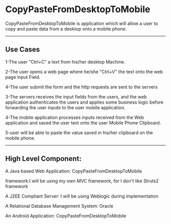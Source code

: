 # CopyPasteFromDesktopToMobile

CopyPasteFromDesktopToMobile is application which will allow a user to copy and paste data from a desktop onto a mobile phone. 

----------------
Use Cases
---------------
1-The user  "Ctrl+C" a text from his/her desktop Machine.

2-The user opens a web page where he/she  "Ctrl+V" the text onto the web page input Field.

4-The user submit the form and the http requests are sent to the servers

3-The servers receives the input fields from the users, and the web application authenticates the users and applies some business logic before forwarding the user inputs to the user mobile application.

4-The mobile application processes inputs received from the Web application and saved the user text onto the user Mobile Phone Clipboard.

5-user will be able to paste the value saved in his/her clipboard on the mobile phone.



----------------------
High Level Component:
----------------------
A Java based Web Application: CopyPasteFromDesktopToMobile

framework:I  will be using my own MVC framework, for I don't like Struts2 framework

A J2EE Compliant Server: I will be using Weblogic during implementation

A Relational Database Management System: Oracle

An Android Application: CopyPasteFromDesktopToMobile

